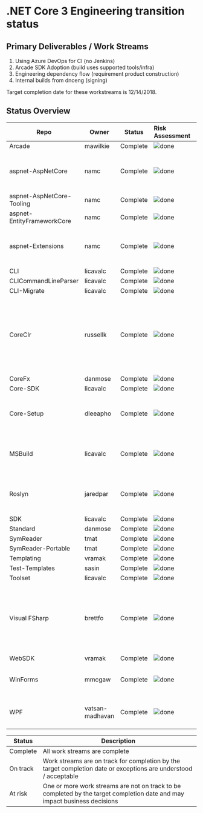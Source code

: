 # .NET Core 3 Engineering transition status

## Primary Deliverables / Work Streams

1. Using Azure DevOps for CI  (no Jenkins)
2. Arcade SDK Adoption (build uses supported tools/infra)
3. Engineering dependency flow (requirement product construction)
4. Internal builds from dnceng (signing)

Target completion date for these workstreams is 12/14/2018.

## Status Overview

| Repo                       | Owner            | Status   | Risk Assessment                                                                       | Plan | Notes |
| ---------------------------| ---------------- | -------- |:--------------------------------------------------------------------------------------| ----- |----- |
| Arcade                     | mawilkie         | Complete | ![done](https://findicons.com/files/icons/767/wp_woothemes_ultimate/16/checkmark.png) | | |
| aspnet-AspNetCore          | namc             | Complete | ![done](https://findicons.com/files/icons/767/wp_woothemes_ultimate/16/checkmark.png) | | Not building using Arcade SDK |
| aspnet-AspNetCore-Tooling  | namc             | Complete | ![done](https://findicons.com/files/icons/767/wp_woothemes_ultimate/16/checkmark.png) | | |
| aspnet-EntityFrameworkCore | namc             | Complete | ![done](https://findicons.com/files/icons/767/wp_woothemes_ultimate/16/checkmark.png) | | |
| aspnet-Extensions          | namc             | Complete | ![done](https://findicons.com/files/icons/767/wp_woothemes_ultimate/16/checkmark.png) | | Not building using Arcade SDK |
| CLI                        | licavalc         | Complete | ![done](https://findicons.com/files/icons/767/wp_woothemes_ultimate/16/checkmark.png) | | |
| CLICommandLineParser       | licavalc         | Complete | ![done](https://findicons.com/files/icons/767/wp_woothemes_ultimate/16/checkmark.png) | | |
| CLI-Migrate                | licavalc         | Complete | ![done](https://findicons.com/files/icons/767/wp_woothemes_ultimate/16/checkmark.png) | | |
| CoreClr                    | russellk         | Complete | ![done](https://findicons.com/files/icons/767/wp_woothemes_ultimate/16/checkmark.png) | [plan](MigrationPlan/CoreClrPlan.md) | CI using Azure DevOps and Jenkins (outerloop), not building using the Arcade SDK |
| CoreFx                     | danmose          | Complete | ![done](https://findicons.com/files/icons/767/wp_woothemes_ultimate/16/checkmark.png) | [plan](https://github.com/dotnet/arcade/blob/master/Documentation/MigrationPlan/CoreFxPlan.md) | |
| Core-SDK                   | licavalc         | Complete | ![done](https://findicons.com/files/icons/767/wp_woothemes_ultimate/16/checkmark.png) | [plan](https://github.com/dotnet/cli/blob/master/Documentation/MigrationPlan/CLISDKPlan.md) | |
| Core-Setup                 | dleeapho         | Complete | ![done](https://findicons.com/files/icons/767/wp_woothemes_ultimate/16/checkmark.png) | [plan](https://microsoft.sharepoint.com/teams/dotNETDeployment/_layouts/15/WopiFrame.aspx?sourcedoc={55410205-ac38-469b-81b0-9a93cc71b07c}&action=edit&wd=target%28Syncs.one%7C0a903b24-10b7-4c18-918c-5a380ba66433%2FCore-Setup%20%20pipebuild%20to%20yaml%7C4fb71b1d-1f36-41ee-8438-f1ea531c99e2%2F%29)| Not building using Arcade SDK |
| MSBuild                    | licavalc         | Complete | ![done](https://findicons.com/files/icons/767/wp_woothemes_ultimate/16/checkmark.png) | | Official builds are still building out of devdiv |
| Roslyn                     | jaredpar         | Complete | ![done](https://findicons.com/files/icons/767/wp_woothemes_ultimate/16/checkmark.png) | [plan](https://github.com/dotnet/arcade/blob/master/Documentation/MigrationPlan/roslyn.md) | Official builds are still building out of devdiv |
| SDK                        | licavalc         | Complete | ![done](https://findicons.com/files/icons/767/wp_woothemes_ultimate/16/checkmark.png) | | |
| Standard                   | danmose          | Complete | ![done](https://findicons.com/files/icons/767/wp_woothemes_ultimate/16/checkmark.png) | [plan](https://github.com/dotnet/arcade/blob/master/Documentation/MigrationPlan/CoreFxPlan.md) |  |
| SymReader                  | tmat             | Complete | ![done](https://findicons.com/files/icons/767/wp_woothemes_ultimate/16/checkmark.png) | [plan](https://github.com/dotnet/symreader/issues/157) | |
| SymReader-Portable         | tmat             | Complete | ![done](https://findicons.com/files/icons/767/wp_woothemes_ultimate/16/checkmark.png) | [plan](https://github.com/dotnet/symreader-portable/issues/144) | |
| Templating                 | vramak           | Complete | ![done](https://findicons.com/files/icons/767/wp_woothemes_ultimate/16/checkmark.png) | [plan](https://github.com/dotnet/arcade/blob/master/Documentation/MigrationPlan/TemplatingAndWebSdkPlan.md) | |
| Test-Templates             | sasin            | Complete | ![done](https://findicons.com/files/icons/767/wp_woothemes_ultimate/16/checkmark.png) | [plan](https://github.com/dotnet/arcade/blob/master/Documentation/NetCore3EngineeringRepoStatus.md#test-templates) | |
| Toolset                    | licavalc         | Complete | ![done](https://findicons.com/files/icons/767/wp_woothemes_ultimate/16/checkmark.png) | [plan](https://github.com/dotnet/cli/blob/master/Documentation/MigrationPlan/CLISDKPlan.md) | |
| Visual FSharp              | brettfo          | Complete | ![done](https://findicons.com/files/icons/767/wp_woothemes_ultimate/16/checkmark.png) | [plan](https://github.com/dotnet/arcade/blob/master/Documentation/MigrationPlan/VisualFSharp.md) | Not using Arcade SDK, official builds are being produced out of devdiv. |
| WebSDK                     | vramak           | Complete | ![done](https://findicons.com/files/icons/767/wp_woothemes_ultimate/16/checkmark.png) | [plan](https://github.com/dotnet/arcade/blob/master/Documentation/MigrationPlan/TemplatingAndWebSdkPlan.md) | |
| WinForms                   | mmcgaw           | Complete | ![done](https://findicons.com/files/icons/767/wp_woothemes_ultimate/16/checkmark.png) | | Also building out of dotnet-trusted |
| WPF                        | vatsan-madhavan  | Complete | ![done](https://findicons.com/files/icons/767/wp_woothemes_ultimate/16/checkmark.png) | | Also building out of dotnet-trusted |

| Status   | Description |
| -------- | ----------- |
| Complete | All work streams are complete |
| On track | Work streams are on track for completion by the target completion date or exceptions are understood / acceptable |
| At risk  | One or more work streams are not on track to be completed by the target completion date and may impact business decisions |
